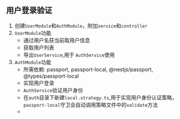 ## 用户登录验证

1. 创建`UserModule`和`AuthModule`，附加`service`和`controller`
2. `UserModule`功能
   - 通过用户名获当前取用户信息
   - 获取用户列表
   - 导出`UserService`,用于 `AuthService`使用
3. `AuthModule`功能
   - 所需依赖: passport, passport-local, @nestjs/passport, @types/passport-local
   - 实现用户登录
   - `AuthService`验证用户身份
   - 在`auth`目录下新建`local.strategy.ts`,用于实现用户身份认证策略，`passport-local`守卫会自动调用策略文件中的`validate`方法
   - 
